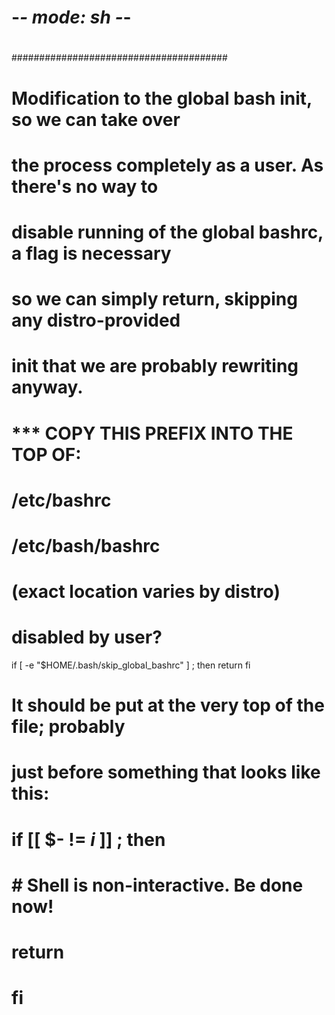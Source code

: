 # -*- mode: sh -*-
#
#######################################
# Modification to the global bash init, so we can take over
# the process completely as a user. As there's no way to
# disable running of the global bashrc, a flag is necessary
# so we can simply return, skipping any distro-provided
# init that we are probably rewriting anyway.
#
#  *** COPY THIS PREFIX INTO THE TOP OF:
#         /etc/bashrc
#         /etc/bash/bashrc
#
# (exact location varies by distro)


#### <BEGIN COPY> ####

# disabled by user?
if [ -e "$HOME/.bash/skip_global_bashrc" ] ; then
        return
fi


#### <END COPY> ####


# It should be put at the very top of the file; probably
# just before something that looks like this:
#
#   if [[ $- != *i* ]] ; then
#       # Shell is non-interactive.  Be done now!
#       return
#   fi
